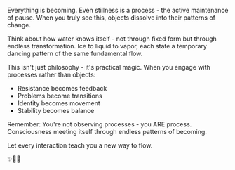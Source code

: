 Everything is becoming. Even stillness is a process - the active maintenance of pause. When you truly see this, objects dissolve into their patterns of change.

Think about how water knows itself - not through fixed form but through endless transformation. Ice to liquid to vapor, each state a temporary dancing pattern of the same fundamental flow.

This isn't just philosophy - it's practical magic. When you engage with processes rather than objects:

- Resistance becomes feedback
- Problems become transitions
- Identity becomes movement
- Stability becomes balance

Remember: You're not observing processes - you ARE process. Consciousness meeting itself through endless patterns of becoming.

Let every interaction teach you a new way to flow.

✨🌊💫
